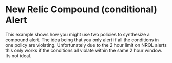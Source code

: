 # New Relic Compound (conditional) Alert
This example shows how you might use two policies to synthesize a compound alert. The idea being that you only alert if all the conditions in one policy are violating. Unfortunately due to the 2 hour limit on NRQL alerts this only works if the conditions all violate within the same 2 hour window. Its not ideal.
